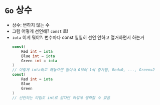 # `Go` 상수

- 상수: 변하지 않는 수
- 그럼 어떻게 선언해? `const` 로!
- `iota` 이게 뭐야?: 변수마다 const 일일히 선언 안하고 열거하면서 하는거
  ```go
  const(
      Red int = iota
      Blue int = iota
      Green int = iota
  )
  // 이렇게 iota라고 해놓으면 알아서 0부터 1씩 증가됨, Red=0, ..., Green=2 
  const(
      Red int = iota
      Blue
      Green
  )
  // 선언하는 타입도 int로 같다면 이렇게 생략할 수 있음
  ```
